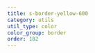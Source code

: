 ```yaml
---
title: s-border-yellow-600
category: utils
util_type: color
color_group: border
order: 182
---
```

<div class="s-border-yellow-600"></div>
